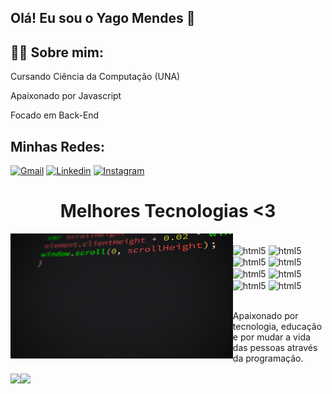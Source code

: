 
## Olá! Eu sou o Yago Mendes 👋

 ## 👨‍💻 Sobre mim:
 
Cursando Ciência da Computação (UNA)

Apaixonado por Javascript

Focado em Back-End

## Minhas Redes: 

[![Gmail](https://img.shields.io/badge/Gmail-D14836?style=for-the-badge&logo=gmail&logoColor=white)](https://mail.google.com/mail/u/0/?pli=1#inbox?compose=CllgCJqbzwMKmbKMgqnSckgdqpKtfPMBkxvpbHTZXbrXKBPHdXfwHtDRPKZLNFQbFVkWfhGwKtg)
[![Linkedin](https://img.shields.io/badge/LinkedIn-0077B5?style=for-the-badge&logo=linkedin&logoColor=white)](https://www.linkedin.com/in/yago-mendes-328b5923b/)
[![Instagram](https://img.shields.io/badge/Instagram-E4405F?style=for-the-badge&logo=instagram&logoColor=white)](https://www.instagram.com/yg_mendes/)

## <h1 align="center">Melhores Tecnologias <3</h1>
<img align="left" height="200" alt="coding-time" src="code.gif">
<div style="display: inline_block"><br/>
<img align="Center" alt="html5" src="https://img.shields.io/badge/HTML-239120?style=for-the-badge&logo=html5&logoColor=white" />
<img align="Center" alt="html5" src="https://img.shields.io/badge/HTML5-E34F26?style=for-the-badge&logo=html5&logoColor=white" /
>
<img align="Center" alt="html5" src="https://img.shields.io/badge/JavaScript-F7DF1E?style=for-the-badge&logo=javascript&logoColor=black" />

<img align="Center" alt="html5" src="https://img.shields.io/badge/C-00599C?style=for-the-badge&logo=c&logoColor=white" />
<img align="Center" alt="html5" src="https://img.shields.io/badge/C%2B%2B-00599C?style=for-the-badge&logo=c%2B%2B&logoColor=white" />
<img align="Center" alt="html5" src="https://img.shields.io/badge/C%23-239120?style=for-the-badge&logo=c-sharp&logoColor=white" />

<img align="Center" alt="html5" src="https://img.shields.io/badge/Java-ED8B00?style=for-the-badge&logo=openjdk&logoColor=white" />
<img align="Center" alt="html5" src="https://img.shields.io/badge/Python-3776AB?style=for-the-badge&logo=python&logoColor=white" />
</div><br/>
 
 Apaixonado por tecnologia, educação e por mudar a vida das pessoas através da programação.


 
<div>
 <img align="center" height="150" src="https://github-readme-stats.vercel.app/api?username=DevMendes21&show_icons=true&theme=great-gatsby&include_all_commits=true&count_private=true"/><img align="center" height="130" src="https://github-readme-stats.vercel.app/api/top-langs/?username=DevMendes21&layout=compact&langs_count=16&theme=great-gatsby"/>
</div><br>


